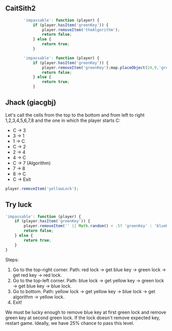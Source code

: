 ## CaitSith2

```javascript
        'impassable': function (player) {
            if (player.hasItem('greenKey')) {
                player.removeItem('theAlgorithm');
                return false;
            } else {
                return true;
            }
```

```javascript
        'impassable': function (player) {
            if (player.hasItem('greenKey')) {
                player.removeItem('greenKey');map.placeObject(24,9,'greenKey');
                return false;
            } else {
                return true;
            }
```

## Jhack (giacgbj)

Let's call the cells from the top to the bottom and from left to right 1,2,3,4,5,6,7,8 and the one in which the player starts C:
 * C -> 3
 * 3 -> 1
 * 1 -> C
 * C -> 2
 * 2 -> 4
 * 4 -> C
 * C -> 7 (Algorithm)
 * 7 -> 8 
 * 8 -> C
 * C -> Exit

```javascript
player.removeItem('yellowLock');
```

## Try luck

```javascript
'impassable': function (player) {
    if (player.hasItem('greenKey')) {
        player.removeItem('' || Math.random() < .5? 'greenKey' : 'blueKey' + '');
        return false;
    } else {
        return true;
    }
}
```

Steps:

1. Go to the top-right corner. Path: red lock -> get blue key -> green lock -> get red key -> red lock.
2. Go to the top-left corner. Path: blue lock -> get yellow key -> green lock -> get blue key -> blue lock.
3. Go to bottom. Path: yellow lock -> get yellow key -> blue lock -> get algorithm -> yellow lock.
4. Exit!

We must be lucky enough to remove blue key at first green lock and remove green key at second green lock. If the lock doesn't remove expected key, restart game. Ideally, we have 25% chance to pass this level.
